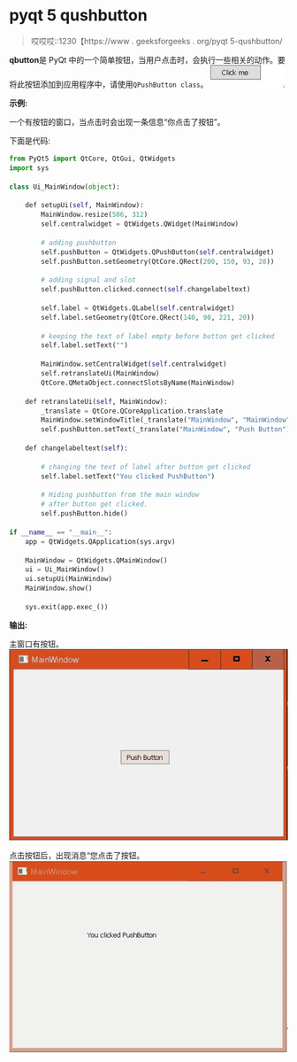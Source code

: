 # pyqt 5 qushbutton

> 哎哎哎::1230【https://www . geeksforgeeks . org/pyqt 5-qushbutton/

**qbutton**是 PyQt 中的一个简单按钮，当用户点击时，会执行一些相关的动作。要将此按钮添加到应用程序中，请使用`QPushButton class`。
![](img/c4a6c43e1d6116523ce3dedc5dc4f5dc.png)

**示例:**

一个有按钮的窗口，当点击时会出现一条信息“你点击了按钮”。

下面是代码:

```py
from PyQt5 import QtCore, QtGui, QtWidgets
import sys

class Ui_MainWindow(object):

    def setupUi(self, MainWindow):
        MainWindow.resize(506, 312)
        self.centralwidget = QtWidgets.QWidget(MainWindow)

        # adding pushbutton
        self.pushButton = QtWidgets.QPushButton(self.centralwidget)
        self.pushButton.setGeometry(QtCore.QRect(200, 150, 93, 28))

        # adding signal and slot 
        self.pushButton.clicked.connect(self.changelabeltext)

        self.label = QtWidgets.QLabel(self.centralwidget)
        self.label.setGeometry(QtCore.QRect(140, 90, 221, 20))      

        # keeping the text of label empty before button get clicked
        self.label.setText("")     

        MainWindow.setCentralWidget(self.centralwidget)
        self.retranslateUi(MainWindow)
        QtCore.QMetaObject.connectSlotsByName(MainWindow)

    def retranslateUi(self, MainWindow):
        _translate = QtCore.QCoreApplication.translate
        MainWindow.setWindowTitle(_translate("MainWindow", "MainWindow"))
        self.pushButton.setText(_translate("MainWindow", "Push Button"))

    def changelabeltext(self):

        # changing the text of label after button get clicked
        self.label.setText("You clicked PushButton")    

        # Hiding pushbutton from the main window
        # after button get clicked. 
        self.pushButton.hide()   

if __name__ == "__main__": 
    app = QtWidgets.QApplication(sys.argv) 

    MainWindow = QtWidgets.QMainWindow() 
    ui = Ui_MainWindow() 
    ui.setupUi(MainWindow) 
    MainWindow.show()

    sys.exit(app.exec_()) 
```

**输出:**

主窗口有按钮。
![](img/178e47d64c2f090f7715c97915e73ffd.png)

点击按钮后，出现消息“您点击了按钮。
![](img/a12b23af3c52a1f4c14a4cc156a37976.png)